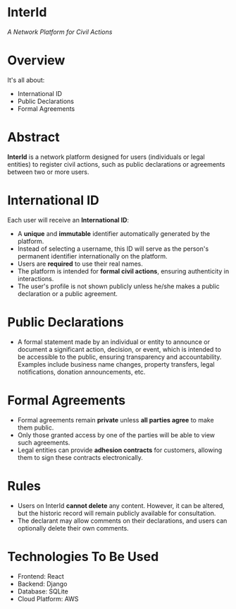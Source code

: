 InterId
=======
 *A Network Platform for Civil Actions*

# Overview
It's all about:
- International ID
- Public Declarations
- Formal Agreements

# Abstract
**InterId** is a network platform designed for users (individuals or legal entities) to register civil actions, such as public declarations or agreements between two or more users.

# International ID
Each user will receive an **International ID**:
- A **unique** and **immutable** identifier automatically generated by the platform.
- Instead of selecting a username, this ID will serve as the person's permanent identifier internationally on the platform.
- Users are **required** to use their real names.
- The platform is intended for **formal civil actions**, ensuring authenticity in interactions.
- The user's profile is not shown publicly unless he/she makes a public declaration or a public agreement.

# Public Declarations
- A formal statement made by an individual or entity to announce or document a significant action, decision, or event, which is intended to be accessible to the public, ensuring transparency and accountability. Examples include business name changes, property transfers, legal notifications, donation announcements, etc.

# Formal Agreements
- Formal agreements remain **private** unless **all parties agree** to make them public.
- Only those granted access by one of the parties will be able to view such agreements.
- Legal entities can provide **adhesion contracts** for customers, allowing them to sign these contracts electronically.

# Rules
- Users on InterId **cannot delete** any content. However, it can be altered, but the historic record will remain publicly available for consultation.
- The declarant may allow comments on their declarations, and users can optionally delete their own comments.

# Technologies To Be Used
- Frontend: React
- Backend: Django
- Database: SQLite
- Cloud Platform: AWS